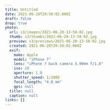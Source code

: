 ```yaml
---
title: Untitled
date: 2021-06-20T20:58:02.000Z
draft: false
drop: true
photo:
  url: s3/images/2021-06-20-13-58-02.jpg
  thumb: s3/thumbs/2021-06-20-13-58-02.jpg
  preview: s3/previews/2021-06-20-13-58-02.jpg
  created: 2021-06-20T20:58:02.000Z
  exif:
    make: Apple
    model: "iPhone 7"
    lens: "iPhone 7 back camera 3.99mm f/1.8"
    iso: 20
    aperture: 1.8
    shutter_speed: 1/1000
    focal_length: "4.0 mm"
    gps: null
  title: null
  caption: null
links: []
---
```

